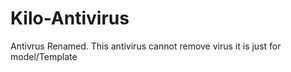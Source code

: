 # Kilo-Antivirus
Antivrus Renamed.
This antivirus cannot remove virus it is just for model/Template
